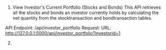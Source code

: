 1. View Investor's Current Portfolio (Stocks and Bonds)
This API retrieves all the stocks and bonds an investor currently holds by calculating the net quantity from the stocktransaction and bondtransaction tables.

API Endpoint: /api/investor_portfolio
Request:
URL: http://127.0.0.1:5000/api/investor_portfolio?investorid=1

2. 

